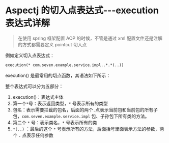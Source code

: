 # Aspectj 的切入点表达式---execution 表达式详解

> 在使用 spring 框架配置 AOP 的时候，不管是通过 xml 配置文件还是注解的方式都需要定义 pointcut 切入点

例如定义切入点表达式：

```xml
execution(* com.seven.example.service.impl..*.*(..))
```

execution() 是最常用的切点函数，其语法如下所示：

整个表达式可以分为五部分：

1. execution()：表达式主体
2. 第一个`*`号：表示返回类型，`*` 号表示所有的类型
3. 包名：表示需要拦截的包名，后面的两个`.`点表示当前包和当前包的所有子包，`com.seven.example.service.impl` 包、子孙包下所有类的方法。
4. 第二个 `*` 号：表示类名，`*` 号表示所有的类
5. `*(..)` ：最后的这个 `*` 号表示所有的方法，后面括号里面表示方法的参数，两个 `.` 点表示任何参数